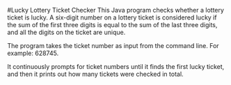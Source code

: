 #Lucky Lottery Ticket Checker
This Java program checks whether a lottery ticket is lucky. A six-digit number on a lottery ticket is considered lucky if the sum of the first three digits is equal to the sum of the last three digits, and all the digits on the ticket are unique.

The program takes the ticket number as input from the command line. For example: 628745.

It continuously prompts for ticket numbers until it finds the first lucky ticket, and then it prints out how many tickets were checked in total.
